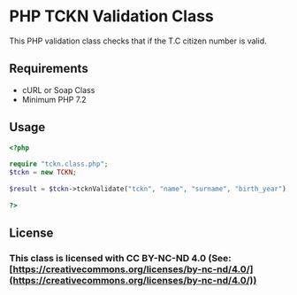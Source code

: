 # PHP TCKN Validation Class
This PHP validation class checks that if the T.C citizen number is valid.

## Requirements

 - cURL or Soap Class
 - Minimum PHP 7.2

## Usage
```php
<?php
		
require "tckn.class.php";
$tckn = new TCKN;
	
$result = $tckn->tcknValidate("tckn", "name", "surname", "birth_year"); // Returns "true" if valid. Else returns false.
	
?>
```
## License

### This class is licensed with CC BY-NC-ND 4.0 (See: [https://creativecommons.org/licenses/by-nc-nd/4.0/](https://creativecommons.org/licenses/by-nc-nd/4.0/))

